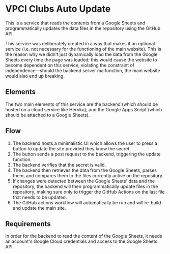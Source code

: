 # VPCI Clubs Auto Update

This is a service that reads the contents from a Google Sheets and programmatically updates the data files in the repository using the GitHub API.

This service was deliberately created in a way that makes it an optional service (i.e. not necessary for the functioning of the main website). This is the reason why we didn't just dynamically load the data from the Google Sheets every time the page was loaded; this would cause the website to become dependent on this service, violating the constraint of independence—should the backend server malfunction, the main website would also end up breaking.

## Elements

The two main elements of this service are the backend (which should be hosted on a cloud service like Heroku), and the Google Apps Script (which should be attached to a Google Sheets).

## Flow

1. The backend hosts a minimalistic UI which allows the user to press a button to update the site provided they know the secret.
2. The button sends a post request to the backend, triggering the update function.
3. The backend verifies that the secret is valid.
4. The backend then retrieves the data from the Google Sheets, parses them, and compares them to the files currently active on the repository.
5. If changes were detected between the Google Sheets' data and the repository, the backend will then programmatically update files in the repository, making sure only to trigger the GitHub Actions on the last file that needs to be updated.
6. The GitHub actions workflow will automatically be run and will re-build and update the main site.

## Requirements

In order for the backend to read the content of the Google Sheets, it needs an account's Google Cloud credentials and access to the Google Sheets API.
